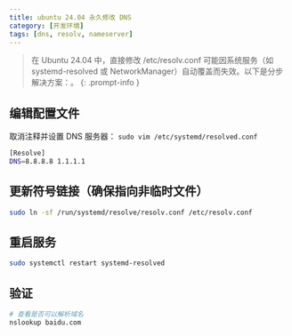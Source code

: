 ```yaml
---
title: ubuntu 24.04 永久修改 DNS
category: [开发环境]
tags: [dns, resolv, nameserver]
---
```


> 在 Ubuntu 24.04 中，直接修改 /etc/resolv.conf 可能因系统服务（如 systemd-resolved 或 NetworkManager）自动覆盖而失效。以下是分步解决方案：。
{: .prompt-info }

## 编辑配置文件
取消注释并设置 DNS 服务器：
`sudo vim /etc/systemd/resolved.conf`

```bash
[Resolve]
DNS=8.8.8.8 1.1.1.1
```

## 更新符号链接（确保指向非临时文件）

```bash
sudo ln -sf /run/systemd/resolve/resolv.conf /etc/resolv.conf
```

## 重启服务

```bash
sudo systemctl restart systemd-resolved
```

## 验证 
```bash
# 查看是否可以解析域名
nslookup baidu.com
```